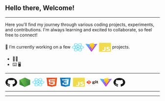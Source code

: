 
## Hello there, Welcome! 
---

Here you'll find my journey through various coding projects, experiments, and contributions. I'm always learning and excited to collaborate, so feel free to connect!
<br><br>
🔭 I’m currently working on a few <img align="center" alt="-React" height="30" width="40" src="https://raw.githubusercontent.com/devicons/devicon/master/icons/react/react-original.svg">  <img align="center" alt="-Git" height="30" width="40" src="https://raw.githubusercontent.com/devicons/devicon/master/icons/vitejs/vitejs-original.svg" /> <img align="center" alt="-Js" height="30" width="40" src="https://raw.githubusercontent.com/devicons/devicon/master/icons/javascript/javascript-plain.svg"> projects.
- 👨‍💻  
- ⌨️ 🖥️ 

<!--
**BrunoJScript/BrunoJScript** is a ✨ _special_ ✨ repository because its `README.md` (this file) appears on your GitHub profile.

Here are some ideas to get you started:

- 🔭 I’m currently working on ...
- 🌱 I’m currently learning ...
- 👯 I’m looking to collaborate on ...
- 🤔 I’m looking for help with ...
- 💬 Ask me about ...
- 📫 How to reach me: ...
- 😄 Pronouns: ...
- ⚡ Fun fact: ...
-->
---
<div style="display: inline_block">
    <img align="center" alt="-Git" height="30" width="40" src="https://raw.githubusercontent.com/devicons/devicon/master/icons/github/github-original.svg" />
    <img align="center" alt="-Node" height="30" width="40" src="https://raw.githubusercontent.com/devicons/devicon/master/icons/nodejs/nodejs-original.svg" />
    <img align="center" alt="-React" height="30" width="40" src="https://raw.githubusercontent.com/devicons/devicon/master/icons/react/react-original.svg">
    <img align="center" alt="-HTML" height="30" width="40" src="https://raw.githubusercontent.com/devicons/devicon/master/icons/html5/html5-original.svg">
    <img align="center" alt="-CSS" height="30" width="40" src="https://raw.githubusercontent.com/devicons/devicon/master/icons/css3/css3-original.svg">
    <img align="center" alt="-Js" height="30" width="40" src="https://raw.githubusercontent.com/devicons/devicon/master/icons/javascript/javascript-plain.svg">
    <img align="center" alt="-Git" height="30" width="40" src="https://raw.githubusercontent.com/devicons/devicon/master/icons/git/git-original-wordmark.svg" />
    <img align="center" alt="-Git" height="30" width="40" src="https://raw.githubusercontent.com/devicons/devicon/master/icons/vitejs/vitejs-original.svg" />
    <img align="center" alt="-Git" height="30" width="40" src="https://raw.githubusercontent.com/devicons/devicon/master/icons/github/github-original.svg" />
   
    
    
          
   
          
 ---   
 ---          
</div>
